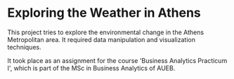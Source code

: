 # Exploring the Weather in Athens

This project tries to explore the environmental change in the Athens Metropolitan area. It required data manipulation and visualization techniques. 

It took place as an assignment for the course 'Business Analytics Practicum I', which is part of the MSc in Business Analytics of AUEB.
